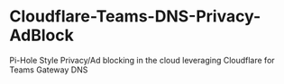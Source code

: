 # Cloudflare-Teams-DNS-Privacy-AdBlock
Pi-Hole Style Privacy/Ad blocking in the cloud leveraging Cloudflare for Teams Gateway DNS
